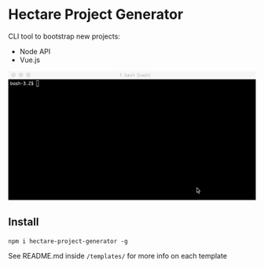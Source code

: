 # Hectare Project Generator

CLI tool to bootstrap new projects:

- Node API
- Vue.js

![gif](./demo.gif?new)

## Install

`npm i hectare-project-generator -g`

See README.md inside `/templates/` for more info on each template
